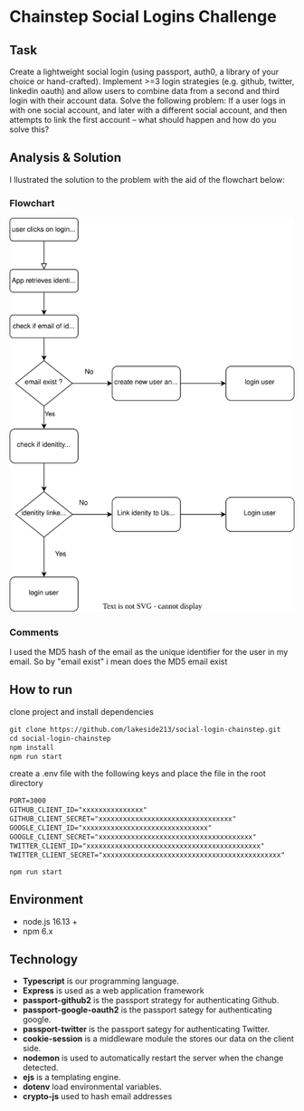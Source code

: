 # Chainstep Social Logins Challenge

## Task

Create a lightweight social login (using passport, auth0, a library of your choice or hand-crafted). Implement >=3 login strategies (e.g. github, twitter, linkedin oauth) and allow users to combine data from a second and third login with their account data. Solve the following problem: If a user logs in with one social account, and later with a different social account, and then attempts to link the first account – what should happen and how do you solve this?

## Analysis & Solution

I llustrated the solution to the problem with the aid of the flowchart below:

### Flowchart

![App flow](./app-flow.svg)

### Comments

I used the MD5 hash of the email as the unique identifier for the user in my email. So by "email exist" i mean does the MD5 email exist

## How to run

clone project and install dependencies

```
git clone https://github.com/lakeside213/social-login-chainstep.git
cd social-login-chainstep
npm install
npm run start
```

create a .env file with the following keys and place the file in the root directory

```
PORT=3000
GITHUB_CLIENT_ID="xxxxxxxxxxxxxxx"
GITHUB_CLIENT_SECRET="xxxxxxxxxxxxxxxxxxxxxxxxxxxxxxxxx"
GOOGLE_CLIENT_ID="xxxxxxxxxxxxxxxxxxxxxxxxxxxxxxx"
GOOGLE_CLIENT_SECRET="xxxxxxxxxxxxxxxxxxxxxxxxxxxxxxxxxxxxxx"
TWITTER_CLIENT_ID="xxxxxxxxxxxxxxxxxxxxxxxxxxxxxxxxxxxxxxxxxxx"
TWITTER_CLIENT_SECRET="xxxxxxxxxxxxxxxxxxxxxxxxxxxxxxxxxxxxxxxxxxxx"
```

```
npm run start
```

## Environment

- node.js 16.13 +
- npm 6.x

## Technology

- **Typescript** is our programming language.
- **Express** is used as a web application framework
- **passport-github2** is the passport strategy for authenticating Github.
- **passport-google-oauth2** is the passport sategy for authenticating google.
- **passport-twitter** is the passport sategy for authenticating Twitter.
- **cookie-session** is a middleware module the stores our data on the client side.
- **nodemon** is used to automatically restart the server when the change detected.
- **ejs** is a templating engine.
- **dotenv** load environmental variables.
- **crypto-js** used to hash email addresses
